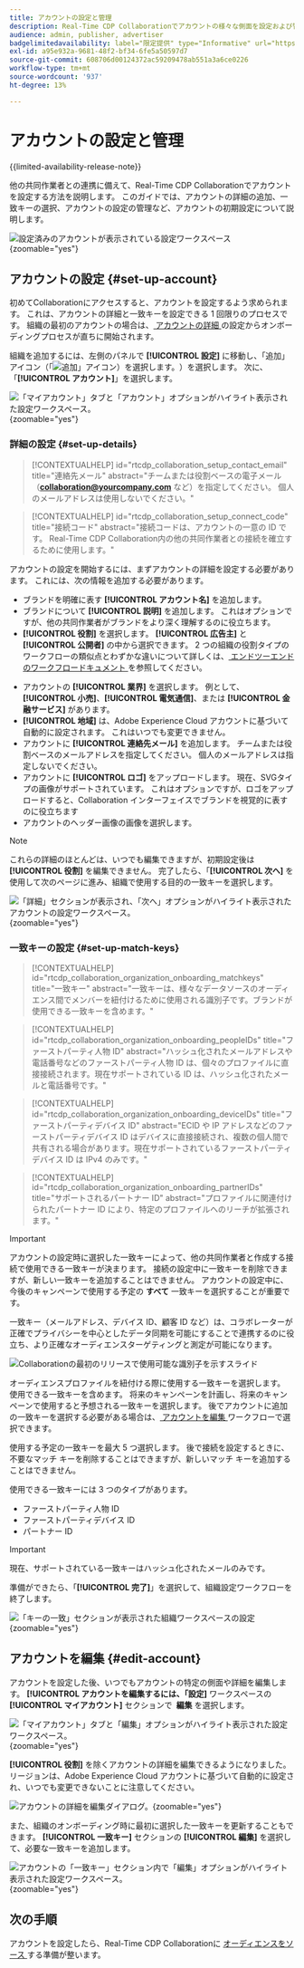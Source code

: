 ```yaml
---
title: アカウントの設定と管理
description: Real-Time CDP Collaborationでアカウントの様々な側面を設定および管理する方法について説明します
audience: admin, publisher, advertiser
badgelimitedavailability: label="限定提供" type="Informative" url="https://helpx.adobe.com/jp/legal/product-descriptions/real-time-customer-data-platform-collaboration.html newtab=true"
exl-id: a95e932a-9681-48f2-bf34-6fe5a50597d7
source-git-commit: 608706d00124372ac59209478ab551a3a6ce0226
workflow-type: tm+mt
source-wordcount: '937'
ht-degree: 13%

---
```


# アカウントの設定と管理

{{limited-availability-release-note}}

他の共同作業者との連携に備えて、Real-Time CDP Collaborationでアカウントを設定する方法を説明します。 このガイドでは、アカウントの詳細の追加、一致キーの選択、アカウントの設定の管理など、アカウントの初期設定について説明します。

![ 設定済みのアカウントが表示されている設定ワークスペース ](/help/assets/setup/manage-account/my-account.png){zoomable="yes"}

## アカウントの設定 {#set-up-account}

初めてCollaborationにアクセスすると、アカウントを設定するよう求められます。 これは、アカウントの詳細と一致キーを設定できる 1 回限りのプロセスです。 組織の最初のアカウントの場合は、[ アカウントの詳細 ](#set-up-details) の設定からオンボーディングプロセスが直ちに開始されます。

組織を追加するには、左側のパネルで **[!UICONTROL 設定]** に移動し、「追加」アイコン（「![ 追加」アイコン）を選択します。](/help/assets/icons/plus.png)）を選択します。 次に、「**[!UICONTROL アカウント]**」を選択します。

![ 「マイアカウント」タブと「アカウント」オプションがハイライト表示された設定ワークスペース。](/help/assets/setup/manage-account/add-new-account.png){zoomable="yes"}

### 詳細の設定 {#set-up-details}

>[!CONTEXTUALHELP]
>id="rtcdp_collaboration_setup_contact_email"
>title="連絡先メール"
>abstract="チームまたは役割ベースの電子メール （**collaboration@yourcompany.com** など）を指定してください。 個人のメールアドレスは使用しないでください。"

>[!CONTEXTUALHELP]
>id="rtcdp_collaboration_setup_connect_code"
>title="接続コード"
>abstract="接続コードは、アカウントの一意の ID です。 Real-Time CDP Collaboration内の他の共同作業者との接続を確立するために使用します。"

<!-- Move the above popover to new section for invite on this page when its created -->

アカウントの設定を開始するには、まずアカウントの詳細を設定する必要があります。 これには、次の情報を追加する必要があります。

* ブランドを明確に表す **[!UICONTROL アカウント名]** を追加します。
* ブランドについて **[!UICONTROL 説明]** を追加します。 これはオプションですが、他の共同作業者がブランドをより深く理解するのに役立ちます。
* **[!UICONTROL 役割]** を選択します。 **[!UICONTROL 広告主]** と **[!UICONTROL 公開者]** の中から選択できます。 2 つの組織の役割タイプのワークフローの類似点とわずかな違いについて詳しくは、[ エンドツーエンドのワークフロードキュメント ](/help/guide/end-to-end-workflow.md) を参照してください。
<!-- The above will need to be updated when I update things for B2B -->
* アカウントの **[!UICONTROL 業界]** を選択します。 例として、**[!UICONTROL 小売]**、**[!UICONTROL 電気通信]**、または **[!UICONTROL 金融サービス]** があります。
* **[!UICONTROL 地域]** は、Adobe Experience Cloud アカウントに基づいて自動的に設定されます。 これはいつでも変更できません。
* アカウントに **[!UICONTROL 連絡先メール]** を追加します。 チームまたは役割ベースのメールアドレスを指定してください。 個人のメールアドレスは指定しないでください。
* アカウントに **[!UICONTROL ロゴ]** をアップロードします。 現在、SVGタイプの画像がサポートされています。 これはオプションですが、ロゴをアップロードすると、Collaboration インターフェイスでブランドを視覚的に表すのに役立ちます
* アカウントのヘッダー画像の画像を選択します。

>[!NOTE]
>
>これらの詳細のほとんどは、いつでも編集できますが、初期設定後は **[!UICONTROL 役割]** を編集できません。 完了したら、「**[!UICONTROL 次へ]** を使用して次のページに進み、組織で使用する目的の一致キーを選択します。

![ 「詳細」セクションが表示され、「次へ」オプションがハイライト表示されたアカウントの設定ワークスペース。](/help/assets/setup/manage-account/add-account-details.png){zoomable="yes"}

### 一致キーの設定 {#set-up-match-keys}

>[!CONTEXTUALHELP]
>id="rtcdp_collaboration_organization_onboarding_matchkeys"
>title="一致キー"
>abstract="一致キーは、様々なデータソースのオーディエンス間でメンバーを紐付けるために使用される識別子です。ブランドが使用できる一致キーを含めます。"

>[!CONTEXTUALHELP]
>id="rtcdp_collaboration_organization_onboarding_peopleIDs"
>title="ファーストパーティ人物 ID"
>abstract="ハッシュ化されたメールアドレスや電話番号などのファーストパーティ人物 ID は、個々のプロファイルに直接接続されます。現在サポートされている ID は、ハッシュ化されたメールと電話番号です。"

>[!CONTEXTUALHELP]
>id="rtcdp_collaboration_organization_onboarding_deviceIDs"
>title="ファーストパーティデバイス ID"
>abstract="ECID や IP アドレスなどのファーストパーティデバイス ID はデバイスに直接接続され、複数の個人間で共有される場合があります。現在サポートされているファーストパーティデバイス ID は IPv4 のみです。"

>[!CONTEXTUALHELP]
>id="rtcdp_collaboration_organization_onboarding_partnerIDs"
>title="サポートされるパートナー ID"
>abstract="プロファイルに関連付けられたパートナー ID により、特定のプロファイルへのリーチが拡張されます。"

>[!IMPORTANT]
>
>アカウントの設定時に選択した一致キーによって、他の共同作業者と作成する接続で使用できる一致キーが決まります。 接続の設定中に一致キーを削除できますが、新しい一致キーを追加することはできません。 アカウントの設定中に、今後のキャンペーンで使用する予定の **すべて** 一致キーを選択することが重要です。

一致キー（メールアドレス、デバイス ID、顧客 ID など）は、コラボレーターが正確でプライバシーを中心としたデータ同期を可能にすることで連携するのに役立ち、より正確なオーディエンスターゲティングと測定が可能になります。

![Collaborationの最初のリリースで使用可能な識別子を示すスライド ](/help/assets/setup/manage-account/available-identifiers.png)

<!-- Eventually replace this image above to match branding better. -->

オーディエンスプロファイルを紐付ける際に使用する一致キーを選択します。 使用できる一致キーを含めます。 将来のキャンペーンを計画し、将来のキャンペーンで使用すると予想される一致キーを選択します。 後でアカウントに追加の一致キーを選択する必要がある場合は、[ アカウントを編集 ](#edit-account) ワークフローで選択できます。

使用する予定の一致キーを最大 5 つ選択します。 後で接続を設定するときに、不要なマッチ キーを削除することはできますが、新しいマッチ キーを追加することはできません。

使用できる一致キーには 3 つのタイプがあります。

* ファーストパーティ人物 ID
* ファーストパーティデバイス ID
* パートナー ID

>[!IMPORTANT]
>
>現在、サポートされている一致キーはハッシュ化されたメールのみです。

準備ができたら、「**[!UICONTROL 完了]**」を選択して、組織設定ワークフローを終了します。

![ 「キーの一致」セクションが表示された組織ワークスペースの設定 ](/help/assets/setup/manage-account/add-account-match-keys.png){zoomable="yes"}

## アカウントを編集 {#edit-account}

アカウントを設定した後、いつでもアカウントの特定の側面や詳細を編集します。 **[!UICONTROL アカウントを編集するには、「設定]** ワークスペースの **[!UICONTROL マイアカウント]** セクションで **&#x200B; 編集** を選択します。

![ 「マイアカウント」タブと「編集」オプションがハイライト表示された設定ワークスペース。](/help/assets/setup/manage-account/edit-account.png){zoomable="yes"}

**[!UICONTROL 役割]** を除くアカウントの詳細を編集できるようになりました。 リージョンは、Adobe Experience Cloud アカウントに基づいて自動的に設定され、いつでも変更できないことに注意してください。

![ アカウントの詳細を編集ダイアログ。](/help/assets/setup/manage-account/editable-options.png){zoomable="yes"}

また、組織のオンボーディング時に最初に選択した一致キーを更新することもできます。 **[!UICONTROL 一致キー]** セクションの **[!UICONTROL 編集]** を選択して、必要な一致キーを追加します。

![ アカウントの「一致キー」セクション内で「編集」オプションがハイライト表示された設定ワークスペース。](/help/assets/setup/manage-account/edit-match-keys.png){zoomable="yes"}

## 次の手順

アカウントを設定したら、Real-Time CDP Collaborationに [ オーディエンスをソース ](/help/guide/setup/onboard-audiences.md) する準備が整います。

